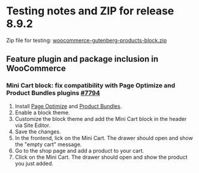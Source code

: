 # Testing notes and ZIP for release 8.9.2

Zip file for testing: [woocommerce-gutenberg-products-block.zip](https://github.com/woocommerce/woocommerce-blocks/files/10001089/woocommerce-gutenberg-products-block.zip)

## Feature plugin and package inclusion in WooCommerce

### Mini Cart block: fix compatibility with Page Optimize and Product Bundles plugins [#7794](https://github.com/woocommerce/woocommerce-blocks/pull/7794)

1. Install [Page Optimize](https://wordpress.org/plugins/page-optimize/) and [Product Bundles](https://woocommerce.com/products/product-bundles/).
2. Enable a block theme.
3. Customize the block theme and add the Mini Cart block in the header via Site Editor.
4. Save the changes.
5. In the frontend, lick on the Mini Cart. The drawer should open and show the "empty cart" message.
6. Go to the shop page and add a product to your cart.
7. Click on the Mini Cart. The drawer should open and show the product you just added.
